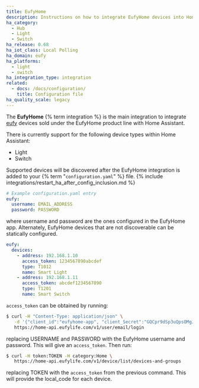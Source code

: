 ```yaml
---
title: EufyHome
description: Instructions on how to integrate EufyHome devices into Home Assistant.
ha_category:
  - Hub
  - Light
  - Switch
ha_release: 0.68
ha_iot_class: Local Polling
ha_domain: eufy
ha_platforms:
  - light
  - switch
ha_integration_type: integration
related:
  - docs: /docs/configuration/
    title: Configuration file
ha_quality_scale: legacy
---
```


The **EufyHome** {% term integration %} is the main integration to integrate [eufy](https://eufy.com/) devices sold under the EufyHome product line with Home Assistant.

There is currently support for the following device types within Home Assistant:

- Light
- Switch

Supported devices will be discovered after the EufyHome integration is added to your {% term "`configuration.yaml`" %} file.
{% include integrations/restart_ha_after_config_inclusion.md %}

```yaml
# Example configuration.yaml entry
eufy:
  username: EMAIL_ADDRESS
  password: PASSWORD
```

where username and password are the ones configured in the EufyHome app. Alternately, EufyHome devices that are not discoverable can be statically configured.

```yaml
eufy:
  devices:
    - address: 192.168.1.10
      access_token: 1234567890abcdef
      type: T1012
      name: Smart Light
    - address: 192.168.1.11
      access_token: abcdef1234567890
      type: T1201
      name: Smart Switch
```

`access_token` can be obtained by running:

```bash
$ curl -H "Content-Type: application/json" \
   -d '{"client_id":"eufyhome-app", "client_Secret":"GQCpr9dSp3uQpsOMgJ4xQ", "email":"USERNAME", "password":"PASSWORD"}' \
   https://home-api.eufylife.com/v1/user/email/login
```

replacing USERNAME and PASSWORD with the EufyHome username and password. This will give an `access_token`. Then run:

```bash
$ curl -H token:TOKEN -H category:Home \
   https://home-api.eufylife.com/v1/device/list/devices-and-groups
```

replacing TOKEN with the `access_token` from the previous command. This will provide the local_code for each device.

